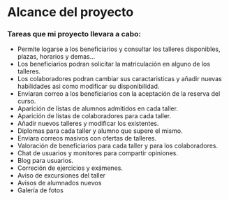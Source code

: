 # Alcance del proyecto
### Tareas que mi proyecto llevara a cabo:

- Permite logarse a los beneficiarios y consultar los talleres disponibles, plazas, horarios y demas...
- Los beneficiarios podran solicitar la matriculación en alguno de los talleres.
- Los colaboradores podran cambiar sus caractaristicas y añadir nuevas habilidades asi como modificar su disponibilidad.
- Enviaran correo a los beneficiarios con la aceptación de la reserva del curso.
- Aparición de listas de alumnos admitidos en cada taller.
- Aparición de listas de colaboradores para cada taller.
- Añadir nuevos talleres y modificar los existentes.
- Diplomas para cada taller y alumno que supere el mismo.
- Enviara correos masivos con ofertas de talleres.
- Valoración de beneficiarios para cada taller y para los colaboradores.
- Chat de usuarios y monitores para compartir opiniones.
- Blog para usuarios.
- Correción de ejercicios y exámenes.
- Aviso de excursiones del taller
- Avisos de alumnados nuevos
- Galería de fotos
